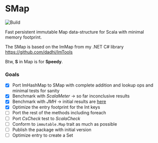 # SMap

![Build](https://github.com/dadhi/SMap/actions/workflows/scala.yml/badge.svg)

Fast persistent immutable Map data-structure for Scala with minimal memory footprint.  

The SMap is based on the ImMap from my .NET C# library https://github.com/dadhi/ImTools  

Btw, **S** in Map is for **Speedy**.

### Goals

- [X] Port ImHashMap to SMap with complete addition and lookup ops and minimal tests for sanity
- [X] Benchmark with *ScalaMeter* -> so far inconclusive results
- [X] Benchmark with *JMH* -> initial results are [here](https://jmh.morethan.io/?source=https://raw.githubusercontent.com/dadhi/SMap/main/benchmarks/jmh-results.json)
- [X] Optimize the entry footprint for the Int keys
- [ ] Port the rest of the methods including foreach
- [ ] Port *CsCheck* test to *ScalaCheck*
- [ ] Conform to `immutable.Map` trait as much as possible
- [ ] Publish the package with initial version
- [ ] Optimize entry to create a Set
